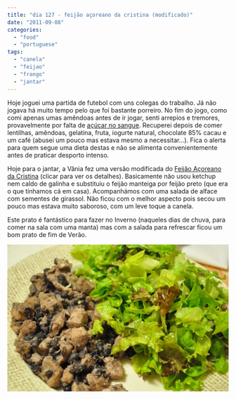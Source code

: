 ```yaml
---
title: "dia 127 - feijão açoreano da cristina (modificado)"
date: "2011-09-08"
categories: 
  - "food"
  - "portuguese"
tags: 
  - "canela"
  - "feijao"
  - "frango"
  - "jantar"
---
```


Hoje joguei uma partida de futebol com uns colegas do trabalho. Já não jogava há muito tempo pelo que foi bastante porreiro. No fim do jogo, como comi apenas umas amêndoas antes de ir jogar, senti arrepios e tremores, provavelmente por falta de [açúcar no sangue](http://pt.wikipedia.org/wiki/Hipoglicemia). Recuperei depois de comer lentilhas, amêndoas, gelatina, fruta, iogurte natural, chocolate 85% cacau e um café (abusei um pouco mas estava mesmo a necessitar...). Fica o alerta para quem segue uma dieta destas e não se alimenta convenientemente antes de praticar desporto intenso.  
  
Hoje para o jantar, a Vânia fez uma versão modificada do [Feijão Açoreano da Cristina](http://www.vaqueiro.pt/receitas/detalhe/1980/feijao-acoreano-da-cristina) (clicar para ver os detalhes). Basicamente não usou ketchup nem caldo de galinha e substituiu o feijão manteiga por feijão preto (que era o que tínhamos cá em casa). Acompanhámos com uma salada de alface com sementes de girassol. Não ficou com o melhor aspecto pois secou um pouco mas estava muito saboroso, com um leve toque a canela.  
  
Este prato é fantástico para fazer no Inverno (naqueles dias de chuva, para comer na sala com uma manta) mas com a salada para refrescar ficou um bom prato de fim de Verão.  
  

[![](images/Cozinha+de+Caverna+-+1916.jpg)](http://2.bp.blogspot.com/-nwgsXTjRx4E/TmkvVI4mENI/AAAAAAAAEXM/RxRVc0HFfKI/s1600/Cozinha+de+Caverna+-+1916.jpg)
